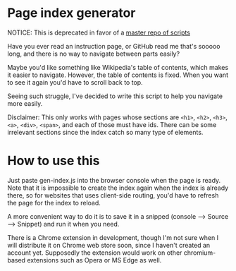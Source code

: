 # Page index generator

NOTICE: This is deprecated in favor of a [master repo of scripts][utils]

[utils]: https://git.sr.ht/~huyngo/utils

Have you ever read an instruction page, or GitHub read me that's sooooo long,
and there is no way to navigate between parts easily?

Maybe you'd like something like Wikipedia's table of contents,
which makes it easier to navigate. However, the table of contents is fixed.
When you want to see it again you'd have to scroll back to top.

Seeing such struggle, I've decided to write this script to help you navigate
more easily.

Disclaimer: This only works with pages whose sections are `<h1>`, `<h2>`, `<h3>`,
`<a>`, `<div>`, `<span>`, and each of those must have ids. There can be some
irrelevant sections since the index catch so many type of elements.

# How to use this

Just paste gen-index.js into the browser console when the page is ready. Note that
it is impossible to create the index again when the index is already there, so for
websites that uses client-side routing, you'd have to refresh the page for the index
to reload.

A more convenient way to do it is to save it in a snipped (console --> Source --> Snippet)
and run it when you need.

There is a Chrome extension in development, though I'm not sure when I will distribute it
on Chrome web store soon, since I haven't created an account yet. Supposedly the extension
would work on other chromium-based extensions such as Opera or MS Edge as well.
